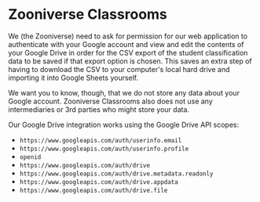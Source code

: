 # Zooniverse Classrooms

We (the Zooniverse) need to ask for permission for our web application to authenticate with your Google account and view and edit the contents of your Google Drive in order for the CSV export of the student classification data to be saved if that export option is chosen. This saves an extra step of having to download the CSV to your computer's local hard drive and importing it into Google Sheets yourself.

We want you to know, though, that we do not store any data about your Google account. Zooniverse Classrooms also does not use any intermediaries or 3rd parties who might store your data.

Our Google Drive integration works using the Google Drive API scopes: 

- `https://www.googleapis.com/auth/userinfo.email`
- `https://www.googleapis.com/auth/userinfo.profile`
- `openid`
- `https://www.googleapis.com/auth/drive`
- `https://www.googleapis.com/auth/drive.metadata.readonly`
- `https://www.googleapis.com/auth/drive.appdata`
- `https://www.googleapis.com/auth/drive.file`